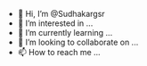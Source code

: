 - 👋 Hi, I’m @Sudhakargsr
- 👀 I’m interested in ...
- 🌱 I’m currently learning ...
- 💞️ I’m looking to collaborate on ...
- 📫 How to reach me ...

<!---
Sudhakargsr/Sudhakargsr is a ✨ special ✨ repository because its `README.md` (this file) appears on your GitHub profile.
You can click the Preview link to take a look at your changes.
--->
